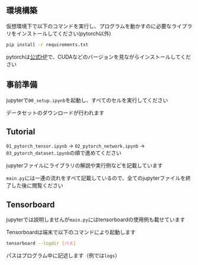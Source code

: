 ## 環境構築

仮想環境下で以下のコマンドを実行し、プログラムを動かすのに必要なライブラリをインストールしてください(pytorch以外)

```sh
pip install -r requirements.txt
```

pytorchは[公式HP](https://pytorch.org/get-started/locally/)で、CUDAなどのバージョンを見ながらインストールしてください

## 事前準備

jupyterで`00_setup.ipynb`を起動し、すべてのセルを実行してください

データセットのダウンロードが行われます


## Tutorial

`01_pytorch_tensor.ipynb` → `02_pytorch_network.ipynb` → `03_pytorch_dataset.ipynb`の順で進めてください

jupyterファイルにライブラリの解説や実行例などを記載しています

`main.py`には一連の流れをすべて記載しているので、全てのjupyterファイルを終了した後に閲覧ください


## Tensorboard

jupyterでは説明しませんが`main.py`にはtensorboardの使用例も載せています

Tensorboardは端末で以下のコマンドにより起動します

```sh
tensorboard --logdir [パス]
```
パスはプログラム中に記述します（例では`logs`）
